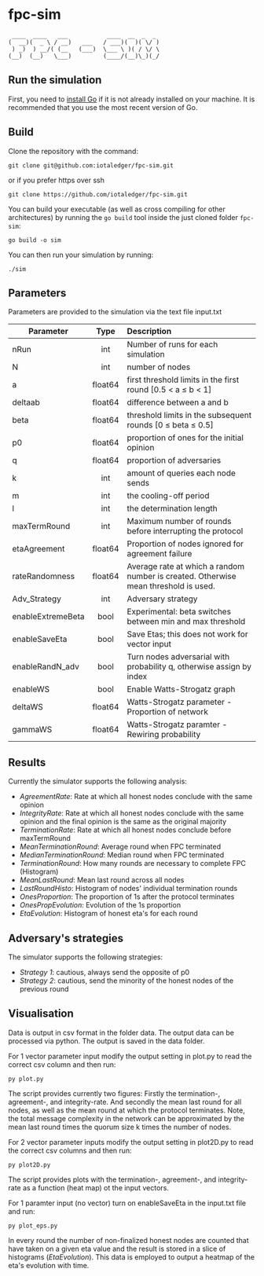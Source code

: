 # fpc-sim

```
 ____  ____   ___           ____  __  _  _  
(  __)(  _ \ / __)   ___   / ___)(  )( \/ ) 
 ) _)  ) __/( (__   (___)  \___ \ )( / \/ \ 
(__)  (__)   \___)         (____/(__)\_)(_/ 
```

## Run the simulation

First, you need to [install Go](https://golang.org/doc/install) if it is not already installed on your machine. It is recommended that you use the most recent version of Go.

## Build

Clone the repository with the command:

```
git clone git@github.com:iotaledger/fpc-sim.git
```

or if you prefer https over ssh

```
git clone https://github.com/iotaledger/fpc-sim.git
```

You can build your executable (as well as cross compiling for other architectures) by running the `go build` tool inside the just cloned folder `fpc-sim`:

```
go build -o sim
```
You can then run your simulation by running:

```
./sim
```

## Parameters

Parameters are provided to the simulation via the text file input.txt


|   Parameter       |       Type    | Description    |
|-------------------|:-------------:|:--------------|    
|   nRun            |   int         | Number of runs for each simulation |
|   N               |   int         | number of nodes |
|   a               |   float64     | first threshold limits in the first round [0.5 < a ≤ b < 1] |
|   deltaab         |   float64     | difference between a and b  |
|   beta            |   float64     | threshold limits in the subsequent rounds [0 ≤ beta ≤ 0.5] |
|   p0              |   float64     | proportion of ones for the initial opinion |
|   q               |   float64     | proportion of adversaries |
|   k               |   int         | amount of queries each node sends     |
|   m               |   int         | the cooling-off period |
|   l               |   int         | the determination length  |
|   maxTermRound    |   int         | Maximum number of rounds before interrupting the protocol |
|   etaAgreement    |   float64     | Proportion of nodes ignored for agreement failure
|   rateRandomness  |   float64     | Average rate at which a random number is created. Otherwise mean threshold is used.
|   Adv_Strategy    |   int      | Adversary strategy |
| enableExtremeBeta |   bool        | Experimental: beta switches between min and max threshold |
|   enableSaveEta         |   bool       | Save Etas; this does not work for vector input |
| enableRandN_adv | bool | Turn nodes adversarial with probability q, otherwise assign by index
| enableWS | bool | Enable Watts-Strogatz graph
| deltaWS | float64 | Watts-Strogatz parameter - Proportion of network 
| gammaWS | float64 | Watts-Strogatz paramter - Rewiring probability


## Results

Currently the simulator supports the following analysis:
- *AgreementRate*: Rate at which all honest nodes conclude with the same opinion 
- *IntegrityRate*: Rate at which all honest nodes conclude with the same opinion and the final opinion is the same as the original majority
- *TerminationRate*: Rate at which all honest nodes conclude before maxTermRound
- *MeanTerminationRound*: Average round when FPC terminated
- *MedianTerminationRound*: Median round when FPC terminated
- *TerminationRound*: How many rounds are necessary to complete FPC (Histogram)
- *MeanLastRound*: Mean last round across all nodes
- *LastRoundHisto*: Histogram of nodes' individual termination rounds
- *OnesProportion*: The proportion of 1s after the protocol terminates
- *OnesPropEvolution*: Evolution of the 1s proportion
- *EtaEvolution*: Histogram of honest eta's for each round 

## Adversary's strategies

The simulator supports the following strategies:
- *Strategy 1*: cautious, always send the opposite of p0
- *Strategy 2*: cautious, send the minority of the honest nodes of the previous round

## Visualisation
Data is output in csv format in the folder data. The output data can be processed via python. The output is saved in the data folder. 

For 1 vector parameter input modify the output setting in plot.py to read the correct csv column and then run:
```
py plot.py
```
The script provides currently two figures: Firstly the termination-, agreement-, and integrity-rate. And secondly the mean last round for all nodes, as well as the mean round at which the protocol terminates. Note, the total message complexity in the network can be approximated by the mean last round times the quorum size k times the number of nodes.

For 2 vector parameter inputs modify the output setting in plot2D.py to read the correct csv columns and then run:
```
py plot2D.py
```
The script provides plots with the termination-, agreement-, and integrity-rate as a function (heat map) ot the input vectors. 

For 1 paramter input (no vector) turn on enableSaveEta in the input.txt file and run: 
```
py plot_eps.py
```
In every round the number of non-finalized honest nodes are counted that have taken on a given eta value and the result is stored in a slice of histograms (*EtaEvolution*). This data is employed to output a heatmap of the eta's evolution with time. 